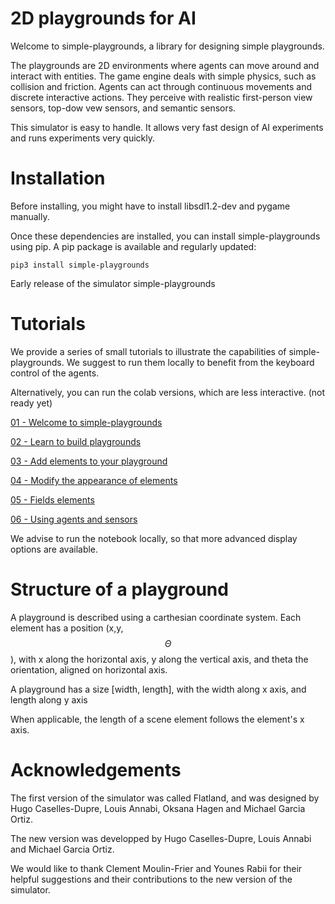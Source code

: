 # 2D playgrounds for AI

Welcome to simple-playgrounds, a library for designing simple playgrounds.

The playgrounds are 2D environments where agents can move around and interact with entities.
The game engine deals with simple physics, such as collision and friction.
Agents can act through continuous movements and discrete interactive actions.
They perceive with realistic first-person view sensors, top-dow vew sensors, and 
semantic sensors.

This simulator is easy to handle. It allows very fast design of AI experiments
and runs experiments very quickly.

# Installation

Before installing, you might have to install libsdl1.2-dev and pygame manually.

Once these dependencies are installed, you can install simple-playgrounds using pip.
A pip package is available and regularly updated:

`pip3 install simple-playgrounds`

Early release of the simulator simple-playgrounds

# Tutorials

We provide a series of small tutorials to illustrate the capabilities
of simple-playgrounds. We suggest to run them locally to benefit from
the keyboard control of the agents.

Alternatively, you can run the colab versions, which are less interactive.
(not ready yet)

[01 - Welcome to simple-playgrounds](https://github.com/mgarciaortiz/simple-playgrounds/blob/master/tutorials/jupyter/01_Intro.ipynb)

[02 - Learn to build playgrounds](https://github.com/mgarciaortiz/simple-playgrounds/blob/master/tutorials/jupyter/02_Playgrounds_and_positions.ipynb)

[03 - Add elements to your playground](https://github.com/mgarciaortiz/simple-playgrounds/blob/master/tutorials/jupyter/03_SceneElements.ipynb)

[04 - Modify the appearance of elements](https://github.com/mgarciaortiz/simple-playgrounds/blob/master/tutorials/jupyter/04_Textures.ipynb)

[05 - Fields elements](https://github.com/mgarciaortiz/simple-playgrounds/blob/master/tutorials/jupyter/05_Fields.ipynb)

[06 - Using agents and sensors](https://github.com/mgarciaortiz/simple-playgrounds/blob/master/tutorials/jupyter/06_Agents.ipynb)

We advise to run the notebook locally, so that more advanced display options are available.

# Structure of a playground

A playground is described using a carthesian coordinate system. 
Each element has a position (x,y,$$\Theta$$), 
with x along the horizontal axis, y along the vertical axis, and
theta the orientation, aligned on horizontal axis.

A playground has a size [width, length], with the width along x axis, 
and length along y axis

When applicable, the length of a scene element follows the element's x axis.

# Acknowledgements

The first version of the simulator was called Flatland, and was designed by 
Hugo Caselles-Dupre, Louis Annabi, Oksana Hagen and Michael Garcia Ortiz.

The new version was developped by Hugo Caselles-Dupre, Louis Annabi and Michael Garcia Ortiz.

We would like to thank Clement Moulin-Frier and Younes Rabii for their helpful 
suggestions and their contributions to the new version of the simulator.

